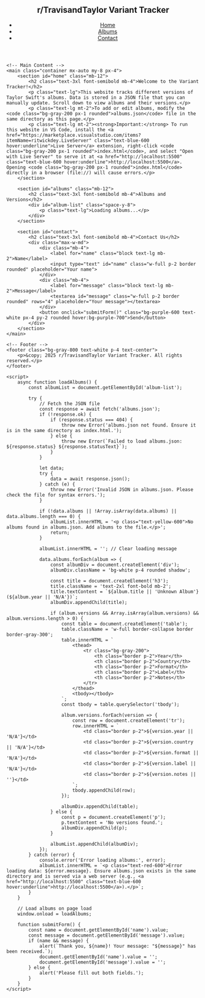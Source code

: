 <!DOCTYPE html>
<html lang="en">
<head>
    <meta charset="UTF-8">
    <meta name="viewport" content="width=device-width, initial-scale=1.0">
    <title>r/TravisandTaylor Variant Tracker</title>
    <script src="https://cdn.tailwindcss.com"></script>
</head>
<body class="bg-gray-100 font-sans">
    <!-- Header -->
    <header class="bg-purple-600 text-white p-4">
        <nav class="container mx-auto flex justify-between items-center">
            <h1 class="text-2xl font-bold">r/TravisandTaylor Variant Tracker</h1>
            <ul class="flex space-x-4">
                <li><a href="#home" class="hover:underline">Home</a></li>
                <li><a href="#albums" class="hover:underline">Albums</a></li>
                <li><a href="#contact" class="hover:underline">Contact</a></li>
            </ul>
        </nav>
    </header>

    <!-- Main Content -->
    <main class="container mx-auto my-8 px-4">
        <section id="home" class="mb-12">
            <h2 class="text-3xl font-semibold mb-4">Welcome to the Variant Tracker!</h2>
            <p class="text-lg">This website tracks different versions of Taylor Swift's albums. Data is stored in a JSON file that you can manually update. Scroll down to view albums and their versions.</p>
            <p class="text-lg mt-2">To add or edit albums, modify the <code class="bg-gray-200 px-1 rounded">albums.json</code> file in the same directory as this page.</p>
            <p class="text-lg mt-2"><strong>Important:</strong> To run this website in VS Code, install the <a href="https://marketplace.visualstudio.com/items?itemName=ritwickdey.LiveServer" class="text-blue-600 hover:underline">Live Server</a> extension, right-click <code class="bg-gray-200 px-1 rounded">index.html</code>, and select "Open with Live Server" to serve it at <a href="http://localhost:5500" class="text-blue-600 hover:underline">http://localhost:5500</a>. Opening <code class="bg-gray-200 px-1 rounded">index.html</code> directly in a browser (file://) will cause errors.</p>
        </section>

        <section id="albums" class="mb-12">
            <h2 class="text-3xl font-semibold mb-4">Albums and Versions</h2>
            <div id="album-list" class="space-y-8">
                <p class="text-lg">Loading albums...</p>
            </div>
        </section>

        <section id="contact">
            <h2 class="text-3xl font-semibold mb-4">Contact Us</h2>
            <div class="max-w-md">
                <div class="mb-4">
                    <label for="name" class="block text-lg mb-2">Name</label>
                    <input type="text" id="name" class="w-full p-2 border rounded" placeholder="Your name">
                </div>
                <div class="mb-4">
                    <label for="message" class="block text-lg mb-2">Message</label>
                    <textarea id="message" class="w-full p-2 border rounded" rows="4" placeholder="Your message"></textarea>
                </div>
                <button onclick="submitForm()" class="bg-purple-600 text-white px-4 py-2 rounded hover:bg-purple-700">Send</button>
            </div>
        </section>
    </main>

    <!-- Footer -->
    <footer class="bg-gray-800 text-white p-4 text-center">
        <p>&copy; 2025 r/TravisandTaylor Variant Tracker. All rights reserved.</p>
    </footer>

    <script>
        async function loadAlbums() {
            const albumList = document.getElementById('album-list');

            try {
                // Fetch the JSON file
                const response = await fetch('albums.json');
                if (!response.ok) {
                    if (response.status === 404) {
                        throw new Error('albums.json not found. Ensure it is in the same directory as index.html.');
                    } else {
                        throw new Error(`Failed to load albums.json: ${response.status} ${response.statusText}`);
                    }
                }

                let data;
                try {
                    data = await response.json();
                } catch (e) {
                    throw new Error('Invalid JSON in albums.json. Please check the file for syntax errors.');
                }

                if (!data.albums || !Array.isArray(data.albums) || data.albums.length === 0) {
                    albumList.innerHTML = '<p class="text-yellow-600">No albums found in albums.json. Add albums to the file.</p>';
                    return;
                }

                albumList.innerHTML = ''; // Clear loading message

                data.albums.forEach(album => {
                    const albumDiv = document.createElement('div');
                    albumDiv.className = 'bg-white p-4 rounded shadow';

                    const title = document.createElement('h3');
                    title.className = 'text-2xl font-bold mb-2';
                    title.textContent = `${album.title || 'Unknown Album'} (${album.year || 'N/A'})`;
                    albumDiv.appendChild(title);

                    if (album.versions && Array.isArray(album.versions) && album.versions.length > 0) {
                        const table = document.createElement('table');
                        table.className = 'w-full border-collapse border border-gray-300';
                        table.innerHTML = `
                            <thead>
                                <tr class="bg-gray-200">
                                    <th class="border p-2">Year</th>
                                    <th class="border p-2">Country</th>
                                    <th class="border p-2">Format</th>
                                    <th class="border p-2">Label</th>
                                    <th class="border p-2">Notes</th>
                                </tr>
                            </thead>
                            <tbody></tbody>
                        `;
                        const tbody = table.querySelector('tbody');

                        album.versions.forEach(version => {
                            const row = document.createElement('tr');
                            row.innerHTML = `
                                <td class="border p-2">${version.year || 'N/A'}</td>
                                <td class="border p-2">${version.country || 'N/A'}</td>
                                <td class="border p-2">${version.format || 'N/A'}</td>
                                <td class="border p-2">${version.label || 'N/A'}</td>
                                <td class="border p-2">${version.notes || ''}</td>
                            `;
                            tbody.appendChild(row);
                        });

                        albumDiv.appendChild(table);
                    } else {
                        const p = document.createElement('p');
                        p.textContent = 'No versions found.';
                        albumDiv.appendChild(p);
                    }

                    albumList.appendChild(albumDiv);
                });
            } catch (error) {
                console.error('Error loading albums:', error);
                albumList.innerHTML = `<p class="text-red-600">Error loading data: ${error.message}. Ensure albums.json exists in the same directory and is served via a web server (e.g., <a href="http://localhost:5500" class="text-blue-600 hover:underline">http://localhost:5500</a>).</p>`;
            }
        }

        // Load albums on page load
        window.onload = loadAlbums;

        function submitForm() {
            const name = document.getElementById('name').value;
            const message = document.getElementById('message').value;
            if (name && message) {
                alert(`Thank you, ${name}! Your message: "${message}" has been received.`);
                document.getElementById('name').value = '';
                document.getElementById('message').value = '';
            } else {
                alert('Please fill out both fields.');
            }
        }
    </script>
</body>
</html>
